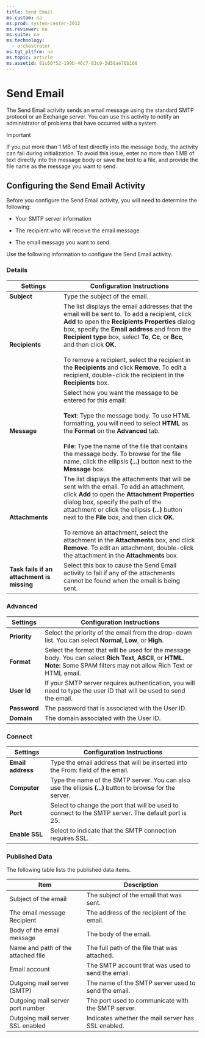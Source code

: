 ```yaml
---
title: Send Email
ms.custom: na
ms.prod: system-center-2012
ms.reviewer: na
ms.suite: na
ms.technology: 
  - orchestrator
ms.tgt_pltfrm: na
ms.topic: article
ms.assetid: 81c60f52-199b-46c7-83c9-3d38ae70b108
---
```

# Send Email
The Send Email activity sends an email message using the standard SMTP protocol or an Exchange server. You can use this activity to notify an administrator of problems that have occurred with a system.

> [!IMPORTANT]
> If you put more than 1 MB of text directly into the message body, the activity can fail during initialization. To avoid this issue, enter no more than 1 MB of text directly into the message body or save the text to a file, and provide the file name as the message you want to send.

## Configuring the Send Email Activity
Before you configure the Send Email activity, you will need to determine the following:

-   Your SMTP server information

-   The recipient who will receive the email message.

-   The email message you want to send.

Use the following information to configure the Send Email activity.

### Details

|Settings|Configuration Instructions|
|------------|------------------------------|
|**Subject**|Type the subject of the email.|
|**Recipients**|The list displays the email addresses that the email will be sent to. To add a recipient, click **Add** to open the **Recipients Properties** dialog box, specify the **Email address** and from the **Recipient type** box, select **To**, **Cc**, or **Bcc**, and then click **OK**.<br /><br />To remove a recipient, select the recipient in the **Recipients** and click **Remove**. To edit a recipient, double\-click the recipient in the **Recipients** box.|
|**Message**|Select how you want the message to be entered for this email:<br /><br />**Text**: Type the message body. To use HTML formatting, you will need to select **HTML** as the **Format** on the **Advanced** tab.<br /><br />**File**: Type the name of the file that contains the message body. To browse for the file name, click the ellipsis **\(...\)** button next to the **Message** box.|
|**Attachments**|The list displays the attachments that will be sent with the email. To add an attachment, click **Add** to open the **Attachment Properties** dialog box, specify the path of the attachment or click the ellipsis **\(...\)** button next to the **File** box, and then click **OK**.<br /><br />To remove an attachment, select the attachment in the **Attachments** box, and click **Remove**. To edit an attachment, double\-click the attachment in the **Attachments** box.|
|**Task fails if an attachment is missing**|Select this box to cause the Send Email activity to fail if any of the attachments cannot be found when the email is being sent.|

### Advanced

|Settings|Configuration Instructions|
|------------|------------------------------|
|**Priority**|Select the priority of the email from the drop\-down list.  You can select **Normal**, **Low**, or **High**.|
|**Format**|Select the format that will be used for the message body. You can select **Rich Text**, **ASCII**, or **HTML**. **Note:** Some SPAM filters may not allow Rich Text or HTML email.|
|**User Id**|If your SMTP server requires authentication, you will need to type the user ID that will be used to send the email.|
|**Password**|The password that is associated with the User ID.|
|**Domain**|The domain associated with the User ID.|

### Connect

|Settings|Configuration Instructions|
|------------|------------------------------|
|**Email address**|Type the email address that will be inserted into the From: field of the email.|
|**Computer**|Type the name of the SMTP server. You can also use the ellipsis **\(...\)** button to browse for the server.|
|**Port**|Select to change the port that will be used to connect to the SMTP server. The default port is 25.|
|**Enable SSL**|Select to indicate that the SMTP connection requires SSL.|

### Published Data
The following table lists the published data items.

|Item|Description|
|--------|---------------|
|Subject of the email|The subject of the email that was sent.|
|The email message Recipient|The address of the recipient of the email.|
|Body of the email message|The body of the email.|
|Name and path of the attached file|The full path of the file that was attached.|
|Email account|The SMTP account that was used to send the email.|
|Outgoing mail server \(SMTP\)|The name of the SMTP server used to send the email.|
|Outgoing mail server port number|The port used to communicate with the SMTP server.|
|Outgoing mail server SSL enabled|Indicates whether the mail server has SSL enabled.|


